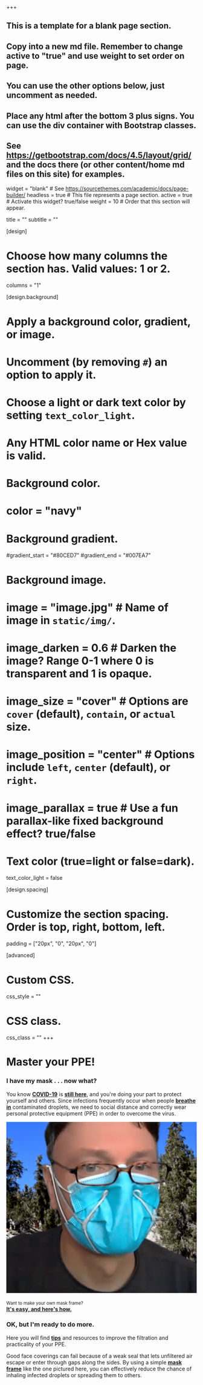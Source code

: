 +++

## This is a template for a blank page section.
## Copy into a new md file. Remember to change active to "true" and use weight to set order on page.
## You can use the other options below, just uncomment as needed.
## Place any html after the bottom 3 plus signs. You can use the div container with Bootstrap classes.
## See https://getbootstrap.com/docs/4.5/layout/grid/ and the docs there (or other content/home md files on this site) for examples.

widget = "blank"  # See https://sourcethemes.com/academic/docs/page-builder/
headless = true  # This file represents a page section.
active = true  # Activate this widget? true/false
weight = 10  # Order that this section will appear.

title = ""
subtitle = ""

[design]
  # Choose how many columns the section has. Valid values: 1 or 2.
  columns = "1"

[design.background]
  # Apply a background color, gradient, or image.
  #   Uncomment (by removing `#`) an option to apply it.
  #   Choose a light or dark text color by setting `text_color_light`.
  #   Any HTML color name or Hex value is valid.

  # Background color.
  # color = "navy"
  
  # Background gradient.
  #gradient_start = "#80CED7"
  #gradient_end = "#007EA7"
  
  # Background image.
  # image = "image.jpg"  # Name of image in `static/img/`.
  # image_darken = 0.6  # Darken the image? Range 0-1 where 0 is transparent and 1 is opaque.
  # image_size = "cover"  #  Options are `cover` (default), `contain`, or `actual` size.
  # image_position = "center"  # Options include `left`, `center` (default), or `right`.
  # image_parallax = true  # Use a fun parallax-like fixed background effect? true/false
  
  # Text color (true=light or false=dark).
  text_color_light = false

[design.spacing]
  # Customize the section spacing. Order is top, right, bottom, left.
  padding = ["20px", "0", "20px", "0"]

[advanced]
 # Custom CSS. 
 css_style = ""
 
 # CSS class.
 css_class = ""
+++

<div class="container-fluid">
  <div class="row featurette">
    <div class="col-xs-12 col-sm-12 col-md-12 col-lg-12 col-xl-12 section-heading">
      <h1><b>Master your PPE!</b></h1>
    </div>
  </div> 
  <div class="row align-items-center my-4">
    <div class="col-xs-12 col-sm-12 col-md-4 col-lg-4 col-xl-4">
      <h3>I have my mask . . . now what?</h3>
      <p class="text-left">You know <b><a href="https://www.cdc.gov/coronavirus/2019-ncov/index.html" target="_blank">COVID-19</a></b> is <b><a href="https://covid19.who.int/" target="_blank">still here</a></b>, and you're doing your part to protect yourself and others. Since infections frequently occur when people <b><a href="https://www.nytimes.com/2020/08/11/health/coronavirus-aerosols-indoors.html" target="_blank">breathe in</a></b> contaminated droplets, we need to social distance and correctly wear personal protective equipment (PPE) in order to overcome the virus.</p>
    </div>
    <div class="col-xs-12 col-sm-12 col-md-3 col-lg-3 col-xl-3">
      <img class="img-fluid" src="https://github.com/dickansj/MasterYourPPE/blob/master/assets/images/home/MaskFrameStef24-crunch.png?raw=true" alt="A face mask and mask frame are simple, effective PPE">
      <p class="text-center"><small>Want to make your own mask frame?</small><br><b><a href="https://www.youtube.com/watch?v=kpPfyq7r8vA" target="_blank">It's easy, and here's how.</a></b></p>
    </div>
    <div class="col-xs-12 col-sm-12 col-md-5 col-lg-5 col-xl-5">
      <h3>OK, but I'm ready to do more.</h3>
      <p class="text-left">Here you will find <b><a href="https://www.masteryourppe.com/tips/" target="_blank">tips</a></b> and resources to improve the filtration and practicality of your PPE.</p>
      <p class="text-left">Good face coverings can fail because of a weak seal that lets unfiltered air escape or enter through gaps along the sides. By using a simple <b><a href="https://www.youtube.com/watch?v=kpPfyq7r8vA" target="_blank">mask frame</a></b> like the one pictured here, you can effectively reduce the chance of inhaling infected droplets or spreading them to others.</p>
    </div>
  </div> 

</div>

